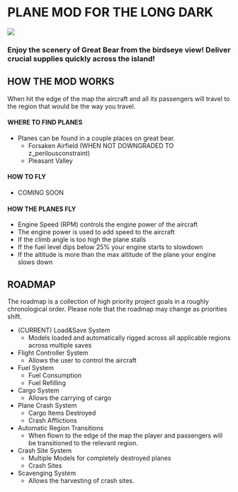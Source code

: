 ﻿# PLANE MOD FOR THE LONG DARK
![](https://github.com/SamimiesGames/tld-plane-mod/tree/master/Assets/Plane_V1_IG.png)
### Enjoy the scenery of Great Bear from the birdseye view! Deliver crucial supplies quickly across the island! 

## HOW THE MOD WORKS
When hit the edge of the map the aircraft and all 
its passengers will travel to the region that would be the way you travel.


#### WHERE TO FIND PLANES
- Planes can be found in a couple places on great bear.
    * Forsaken Airfield (WHEN NOT DOWNGRADED TO z_perilousconstraint)
    * Pleasant Valley

#### HOW TO FLY
- COMING SOON

#### HOW THE PLANES FLY
- Engine Speed (RPM) controls the engine power of the aircraft
- The engine power is used to add speed to the aircraft
- If the climb angle is too high the plane stalls
- If the fuel level dips below 25% your engine starts to slowdown
- If the altitude is more than the max altitude of the plane your engine slows down


## ROADMAP

The roadmap is a collection of high priority project goals in a roughly chronological order. Please note that the roadmap may change as priorities shift.

- (CURRENT) Load&Save System 
  - Models loaded and automatically rigged across all applicable regions across multiple saves
- Flight Controller System
  - Allows the user to control the aircraft
- Fuel System
  - Fuel Consumption
  - Fuel Refilling
- Cargo System
  - Allows the carrying of cargo
- Plane Crash System
  - Cargo Items Destroyed
  - Crash Afflictions
- Automatic Region Transitions
  - When flown to the edge of the map the player and passengers will be transitioned to the relevant region.
- Crash Site System
  - Multiple Models for completely destroyed planes
  - Crash Sites
- Scavenging System 
  - Allows the harvesting of crash sites.
